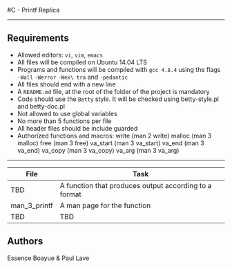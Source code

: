 #C - Printf Replica

---
## Requirements

- Allowed editors: `vi`, `vim`, `emacs`
- All files will be compiled on Ubuntu 14.04 LTS
- Programs and functions will be compiled with `gcc 4.8.4` using the flags `-Wall` `-Werror` `-Wex\
tra` and `-pedantic`
- All files should end with a new line
- A `README.md` file, at the root of the folder of the project is mandatory
- Code should use the `Betty` style. It will be checked using betty-style.pl and betty-doc.pl
- Not allowed to use global variables
- No more than 5 functions per file
- All header files should be include guarded
- Authorized functions and macros:
write (man 2 write)
malloc (man 3 malloc)
free (man 3 free)
va_start (man 3 va_start)
va_end (man 3 va_end)
va_copy (man 3 va_copy)
va_arg (man 3 va_arg)

---
File|Task
---|---
TBD | A function that produces output according to a format
man_3_printf| A man page for the function
TBD | TBD

## Authors
Essence Boayue & Paul Lave